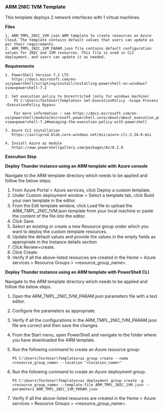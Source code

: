 ### ARM 2NIC 1VM Template
This template deploys 2 network interfaces with 1 virtual machines.

**Files**

    1. ARM_TMPL_2NIC_1VM.json ARM template to create resources on Azure Cloud. The template contains default values that users can update as per their requirements.
    2. ARM_TMPL_2NIC_1VM_PARAM.json file contains default configuration values for 2NIC and 1VM resources. This file is used in CLI deployment, and users can update it as needed.

**Requirements**

    1. PowerShell Version 7.2 LTS
	   https://docs.microsoft.com/en-us/powershell/scripting/install/installing-powershell-on-windows?view=powershell-7.2
	    
    2. Set execution policy to Unrestricted (only for windows machine)
        PS C:\Users\TestUser\Templates> Set-ExecutionPolicy -Scope Process -ExecutionPolicy Bypass
        
        For more information : see https://docs.microsoft.com/en-us/powershell/module/microsoft.powershell.core/about/about_execution_policies?view=powershell-7.2#managing-the-execution-policy-with-powershell

    3. Azure CLI installation
	   https://azcliprod.blob.core.windows.net/msi/azure-cli-2.24.0.msi

    4. Install Azure az module
	   https://www.powershellgallery.com/packages/Az/8.2.0
	   

**Execution Step**

**Deploy Thunder instance using an ARM template with Azure console**

Navigate to the ARM template directory which needs to be applied and follow the below steps.

1. From Azure Portal > Azure services, click Deploy a custom template.
2. Under Custom deployment window > Select a template tab, click Build your own template in the editor.
3. From the Edit template window, click Load file to upload the ARM_TMPL_2NIC_1VM.json template from your local machine or paste the content of the file into the editor.
4. Click Save.
5. Select an existing or create a new Resource group under which you want to deploy the custom template resources.
6. Update the default values and provide the values in the empty fields as appropriate in the Instance details section
7. Click Review+create.
8. Click Create.
9. Verify if all the above-listed resources are created in the Home > Azure services > Resource Groups > <resource_group_name>.


**Deploy Thunder instance using an ARM template with PowerShell CLI**

Navigate to the ARM template directory which needs to be applied and follow the below steps.

1. Open the ARM_TMPL_2NIC_1VM_PARAM.json parameters file with a text editor.
2. Configure the parameters as appropriate.
3. Verify if all the configurations in the ARM_TMPL_2NIC_1VM_PARAM.json file are correct and then save the changes.
4. From the Start menu, open PowerShell and navigate to the folder where you have downloaded the ARM template.
5. Run the following command to create an Azure resource group:

    ```PS C:\Users\TestUser\Templates>az group create --name <resource_group_name> --location "<location_name>"```

6. Run the following command to create an Azure deployment group.

    ```PS C:\Users\TestUser\Templates>az deployment group create -g <resource_group_name> --template-file ARM_TMPL_2NIC_1VM.json --parameters ARM_TMPL_2NIC_1VM_PARAM.json```

7. Verify if all the above-listed resources are created in the Home > Azure services > Resource Groups > <resource_group_name>.
